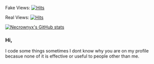 Fake Views:
[![Hits](https://hits.seeyoufarm.com/api/count/incr/badge.svg?url=https%3A%2F%2Fgithub.com%2FNecrownyx&count_bg=%2300AEFF&title_bg=%23555555&icon=&icon_color=%23E7E7E7&title=Views+Today+%2F+All+Time&edge_flat=true)](https://hits.seeyoufarm.com)

Real Views:
[![Hits](https://hits.seeyoufarm.com/api/count/incr/badge.svg?url=https%3A%2F%2Fgithub.com%2FNecrownyx%2FNecrownyx&count_bg=%2300AEFF&title_bg=%23555555&icon=&icon_color=%23E7E7E7&title=Views+Today+%2F+All+Time&edge_flat=true)](https://hits.seeyoufarm.com)

[![Necrownyx's GitHub stats](https://github-readme-stats.vercel.app/api?username=Necrownyx&theme=github_dark)](https://github.com/anuraghazra/github-readme-stats)

### Hi,
I code some things sometimes I dont know why you are on my profile becasue none of it is effective or useful to people other than me.
